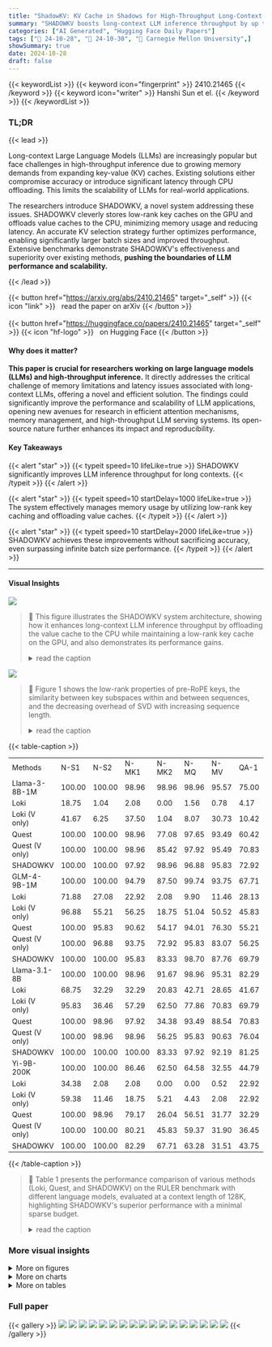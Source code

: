 ```yaml
---
title: "ShadowKV: KV Cache in Shadows for High-Throughput Long-Context LLM Inference"
summary: "SHADOWKV boosts long-context LLM inference throughput by up to 3.04x via low-rank key caching and offloaded value caches, enabling 6x larger batch sizes without accuracy loss."
categories: ["AI Generated", "Hugging Face Daily Papers"]
tags: ["🔖 24-10-28", "🤗 24-10-30", "🏢 Carnegie Mellon University",]
showSummary: true
date: 2024-10-28
draft: false
---
```


{{< keywordList >}}
{{< keyword icon="fingerprint" >}} 2410.21465 {{< /keyword >}}
{{< keyword icon="writer" >}} Hanshi Sun et el. {{< /keyword >}}
{{< /keywordList >}}

### TL;DR


{{< lead >}}

Long-context Large Language Models (LLMs) are increasingly popular but face challenges in high-throughput inference due to growing memory demands from expanding key-value (KV) caches.  Existing solutions either compromise accuracy or introduce significant latency through CPU offloading.  This limits the scalability of LLMs for real-world applications. 



The researchers introduce SHADOWKV, a novel system addressing these issues.  SHADOWKV cleverly stores low-rank key caches on the GPU and offloads value caches to the CPU, minimizing memory usage and reducing latency. An accurate KV selection strategy further optimizes performance, enabling significantly larger batch sizes and improved throughput.  Extensive benchmarks demonstrate SHADOWKV's effectiveness and superiority over existing methods, **pushing the boundaries of LLM performance and scalability.**

{{< /lead >}}


{{< button href="https://arxiv.org/abs/2410.21465" target="_self" >}}
{{< icon "link" >}} &nbsp; read the paper on arXiv
{{< /button >}}
<br><br>
{{< button href="https://huggingface.co/papers/2410.21465" target="_self" >}}
{{< icon "hf-logo" >}} &nbsp; on Hugging Face
{{< /button >}}

#### Why does it matter?
**This paper is crucial for researchers working on large language models (LLMs) and high-throughput inference.** It directly addresses the critical challenge of memory limitations and latency issues associated with long-context LLMs, offering a novel and efficient solution.  The findings could significantly improve the performance and scalability of LLM applications, opening new avenues for research in efficient attention mechanisms, memory management, and high-throughput LLM serving systems.  Its open-source nature further enhances its impact and reproducibility. 
#### Key Takeaways

{{< alert "star" >}}
{{< typeit speed=10 lifeLike=true >}} SHADOWKV significantly improves LLM inference throughput for long contexts. {{< /typeit >}}
{{< /alert >}}

{{< alert "star" >}}
{{< typeit speed=10 startDelay=1000 lifeLike=true >}} The system effectively manages memory usage by utilizing low-rank key caching and offloading value caches. {{< /typeit >}}
{{< /alert >}}

{{< alert "star" >}}
{{< typeit speed=10 startDelay=2000 lifeLike=true >}} SHADOWKV achieves these improvements without sacrificing accuracy, even surpassing infinite batch size performance. {{< /typeit >}}
{{< /alert >}}

------
#### Visual Insights



![](https://ai-paper-reviewer.com/2410.21465/figures_3_0.png)

> 🔼 This figure illustrates the SHADOWKV system architecture, showing how it enhances long-context LLM inference throughput by offloading the value cache to the CPU while maintaining a low-rank key cache on the GPU, and also demonstrates its performance gains.
> <details>
> <summary>read the caption</summary>
> Figure 2: Left: SHADOWKV enhances long-context LLM inference throughput by offloading the value cache to the CPU while maintaining a low-rank key cache, landmarks, and outliers on the GPU. During decoding, it employs landmarks for efficient sparse attention, reducing computation and data movement. Right: SHADOWKV effectively utilizes a limited KV budget to achieve high accuracy, theoretically reaching over 7 TB/s equivalent bandwidth on an A100, and empirically boosts generation throughput by 3.04× for Llama-3.1-8B with on a batch of 122K contexts.
> </details>





![](https://ai-paper-reviewer.com/2410.21465/charts_2_0.png)

> 🔼 Figure 1 shows the low-rank properties of pre-RoPE keys, the similarity between key subspaces within and between sequences, and the decreasing overhead of SVD with increasing sequence length.
> <details>
> <summary>read the caption</summary>
> Figure 1: (a) For a sample from PG-19 [12, 40] fed into Llama-3.1-8B, the pre-RoPE keys are the most low-rank, as indicated by the sharpest decay in singular values. (b) Average similarities, defined in Section 3.1, between rank-256 truncated SVD projections of pre-RoPE keys from PG-19 sequences using Llama-3.1-8B. Similarity is measured between a length 16K 'Context' and either a 16K+2K continuation on 'Context' ('Extended context') or a new length 16K sequence ('Inter-context'). Pre-RoPE keys within sequences exhibit similar low-rank subspaces, while those between sequences show different patterns. (c) The relative overhead of singular value decomposition (SVD) decreases as sequence length scales for the pre-filling stage.
> </details>





{{< table-caption >}}
<table id='5' style='font-size:14px'><tr><td>Methods</td><td>N-S1</td><td>N-S2</td><td>N-MK1</td><td>N-MK2</td><td>N-MQ</td><td>N-MV</td><td>QA-1</td><td>QA-2</td><td>VT</td><td>FWE</td><td>Avg.</td></tr><tr><td>Llama-3-8B-1M</td><td>100.00</td><td>100.00</td><td>98.96</td><td>98.96</td><td>98.96</td><td>95.57</td><td>75.00</td><td>48.96</td><td>78.54</td><td>71.85</td><td>86.68</td></tr><tr><td>Loki</td><td>18.75</td><td>1.04</td><td>2.08</td><td>0.00</td><td>1.56</td><td>0.78</td><td>4.17</td><td>13.54</td><td>26.04</td><td>25.35</td><td>9.33</td></tr><tr><td>Loki (V only)</td><td>41.67</td><td>6.25</td><td>37.50</td><td>1.04</td><td>8.07</td><td>30.73</td><td>10.42</td><td>19.79</td><td>51.67</td><td>37.50</td><td>24.46</td></tr><tr><td>Quest</td><td>100.00</td><td>100.00</td><td>98.96</td><td>77.08</td><td>97.65</td><td>93.49</td><td>60.42</td><td>50.00</td><td>77.08</td><td>65.63</td><td>82.03</td></tr><tr><td>Quest (V only)</td><td>100.00</td><td>100.00</td><td>98.96</td><td>85.42</td><td>97.92</td><td>95.49</td><td>70.83</td><td>46.88</td><td>78.75</td><td>65.63</td><td>83.99</td></tr><tr><td>SHADOWKV</td><td>100.00</td><td>100.00</td><td>97.92</td><td>98.96</td><td>96.88</td><td>95.83</td><td>72.92</td><td>52.08</td><td>81.67</td><td>72.57</td><td>86.88</td></tr><tr><td>GLM-4-9B-1M</td><td>100.00</td><td>100.00</td><td>94.79</td><td>87.50</td><td>99.74</td><td>93.75</td><td>67.71</td><td>55.21</td><td>97.29</td><td>72.22</td><td>86.82</td></tr><tr><td>Loki</td><td>71.88</td><td>27.08</td><td>22.92</td><td>2.08</td><td>9.90</td><td>11.46</td><td>28.13</td><td>27.08</td><td>31.04</td><td>54.17</td><td>28.57</td></tr><tr><td>Loki (V only)</td><td>96.88</td><td>55.21</td><td>56.25</td><td>18.75</td><td>51.04</td><td>50.52</td><td>45.83</td><td>39.58</td><td>72.71</td><td>59.72</td><td>54.65</td></tr><tr><td>Quest</td><td>100.00</td><td>95.83</td><td>90.62</td><td>54.17</td><td>94.01</td><td>76.30</td><td>55.21</td><td>52.08</td><td>95.83</td><td>64.58</td><td>77.86</td></tr><tr><td>Quest (V only)</td><td>100.00</td><td>96.88</td><td>93.75</td><td>72.92</td><td>95.83</td><td>83.07</td><td>56.25</td><td>53.13</td><td>96.88</td><td>65.97</td><td>81.47</td></tr><tr><td>SHADOWKV</td><td>100.00</td><td>100.00</td><td>95.83</td><td>83.33</td><td>98.70</td><td>87.76</td><td>69.79</td><td>55.21</td><td>97.50</td><td>68.06</td><td>85.62</td></tr><tr><td>Llama-3.1-8B</td><td>100.00</td><td>100.00</td><td>98.96</td><td>91.67</td><td>98.96</td><td>95.31</td><td>82.29</td><td>47.92</td><td>68.96</td><td>71.18</td><td>85.53</td></tr><tr><td>Loki</td><td>68.75</td><td>32.29</td><td>32.29</td><td>20.83</td><td>42.71</td><td>28.65</td><td>41.67</td><td>33.33</td><td>24.79</td><td>29.86</td><td>35.52</td></tr><tr><td>Loki (V only)</td><td>95.83</td><td>36.46</td><td>57.29</td><td>62.50</td><td>77.86</td><td>70.83</td><td>69.79</td><td>39.58</td><td>35.21</td><td>37.50</td><td>58.29</td></tr><tr><td>Quest</td><td>100.00</td><td>98.96</td><td>97.92</td><td>34.38</td><td>93.49</td><td>88.54</td><td>70.83</td><td>44.79</td><td>65.63</td><td>68.40</td><td>76.29</td></tr><tr><td>Quest (V only)</td><td>100.00</td><td>98.96</td><td>98.96</td><td>56.25</td><td>95.83</td><td>90.63</td><td>76.04</td><td>46.88</td><td>66.25</td><td>67.36</td><td>79.72</td></tr><tr><td>SHADOWKV</td><td>100.00</td><td>100.00</td><td>100.00</td><td>83.33</td><td>97.92</td><td>92.19</td><td>81.25</td><td>48.96</td><td>67.08</td><td>64.93</td><td>83.57</td></tr><tr><td>Yi-9B-200K</td><td>100.00</td><td>100.00</td><td>86.46</td><td>62.50</td><td>64.58</td><td>32.55</td><td>44.79</td><td>39.58</td><td>36.87</td><td>89.93</td><td>65.73</td></tr><tr><td>Loki</td><td>34.38</td><td>2.08</td><td>2.08</td><td>0.00</td><td>0.00</td><td>0.52</td><td>22.92</td><td>21.88</td><td>0.00</td><td>25.00</td><td>10.89</td></tr><tr><td>Loki (V only)</td><td>59.38</td><td>11.46</td><td>18.75</td><td>5.21</td><td>4.43</td><td>2.08</td><td>22.92</td><td>31.25</td><td>0.00</td><td>35.07</td><td>19.06</td></tr><tr><td>Quest</td><td>100.00</td><td>98.96</td><td>79.17</td><td>26.04</td><td>56.51</td><td>31.77</td><td>32.29</td><td>31.25</td><td>51.04</td><td>71.88</td><td>57.89</td></tr><tr><td>Quest (V only)</td><td>100.00</td><td>100.00</td><td>80.21</td><td>45.83</td><td>59.37</td><td>31.90</td><td>36.45</td><td>34.37</td><td>53.54</td><td>71.88</td><td>61.36</td></tr><tr><td>SHADOWKV</td><td>100.00</td><td>100.00</td><td>82.29</td><td>67.71</td><td>63.28</td><td>31.51</td><td>43.75</td><td>38.54</td><td>56.04</td><td>72.22</td><td>65.53</td></tr></table>{{< /table-caption >}}

> 🔼 Table 1 presents the performance comparison of various methods (Loki, Quest, and SHADOWKV) on the RULER benchmark with different language models, evaluated at a context length of 128K, highlighting SHADOWKV's superior performance with a minimal sparse budget.
> <details>
> <summary>read the caption</summary>
> Table 1: Performance of different models and different methods on RULER [20] evaluated at length of 128K. SHADOWKV outperforms other methods with a 1.56% sparse budget.
> </details>





### More visual insights

<details>
<summary>More on figures
</summary>


![](https://ai-paper-reviewer.com/2410.21465/figures_5_0.png)

> 🔼 The figure illustrates the pre-filling stage of the SHADOWKV system, showing the low-rank decomposition of the pre-RoPE key cache, offloading of the value cache, and construction of landmarks and outlier chunks.
> <details>
> <summary>read the caption</summary>
> Figure 4: SHADOWKV pre-filling.
> </details>



![](https://ai-paper-reviewer.com/2410.21465/figures_6_0.png)

> 🔼 The figure illustrates SHADOWKV's architecture, showing how it offloads the value cache to the CPU while maintaining a low-rank key cache on the GPU for efficient long-context LLM inference.
> <details>
> <summary>read the caption</summary>
> Figure 2: Left: SHADOWKV enhances long-context LLM inference throughput by offloading the value cache to the CPU while maintaining a low-rank key cache, landmarks, and outliers on the GPU. During decoding, it employs landmarks for efficient sparse attention, reducing computation and data movement. Right: SHADOWKV effectively utilizes a limited KV budget to achieve high accuracy, theoretically reaching over 7 TB/s equivalent bandwidth on an A100, and empirically boosts generation throughput by 3.04× for Llama-3.1-8B with on a batch of 122K contexts.
> </details>



</details>



<details>
<summary>More on charts
</summary>


![](https://ai-paper-reviewer.com/2410.21465/charts_4_0.png)

> 🔼 Figure 3 shows the low rank properties of pre-RoPE keys, the small number of outlier chunks, and high hit rate of KV cache in SHADOWKV.
> <details>
> <summary>read the caption</summary>
> Figure 3: (a) Accuracy on the needle retrieval task across various ranks shows that the pre-RoPE key cache can be compressed by over 6 times without a drop in accuracy. (b) The number of notable outlier chunks is small, taking only 0.2-0.3%. (c) The KV cache has a high hit rate, reducing computations and data movements by over 60% for each decoding step.
> </details>


![](https://ai-paper-reviewer.com/2410.21465/charts_9_0.png)

> 🔼 The chart visualizes the performance of different LLMs on the Needle In A Haystack benchmark with and without SHADOWKV, demonstrating the ability to process information at various positions across different context windows.
> <details>
> <summary>read the caption</summary>
> Figure 10: Needle In A Haystack [24] results using GLM-4-9B-1M [14], Llama-3.1-8B-Instruct [33], Yi-9B-200K [3], Phi-3-Mini-128K [1], and Qwen2-7B-128K [59].
> </details>


![](https://ai-paper-reviewer.com/2410.21465/charts_9_1.png)

> 🔼 The chart displays the accuracy of different methods (Full Attention, SnapKV, StreamingLLM, and ShadowKV) across multiple conversation turns in a multi-turn Needle In A Haystack (Multi-NIAH) task.
> <details>
> <summary>read the caption</summary>
> Figure 7: Multi-turn NIAH.
> </details>


![](https://ai-paper-reviewer.com/2410.21465/charts_10_0.png)

> 🔼 The chart compares the accuracy of SHADOWKV and Quest against a full cache model across various tasks and sparse KV cache budgets.
> <details>
> <summary>read the caption</summary>
> Figure 8: Comparison results between the models with full cache, our SHADOWKV, and Quest.
> </details>


![](https://ai-paper-reviewer.com/2410.21465/charts_11_0.png)

> 🔼 Figure 9 shows the impact of chunk size and rank on batch size, accuracy, and hit rate for different tasks using Llama-3-8B-1M.
> <details>
> <summary>read the caption</summary>
> Figure 9: (a) Impact of chunk size on batch size and accuracy. (b) Minimal effect of chunk size on hit rate. (c) Accuracy trends across different ranks with Llama-3-8B-1M on different tasks.
> </details>


![](https://ai-paper-reviewer.com/2410.21465/charts_17_0.png)

> 🔼 The chart displays the ability of SHADOWKV to process information at different positions across various context windows, ranging from 16K to 1M tokens.
> <details>
> <summary>read the caption</summary>
> Figure 6: Needle In A Haystack.
> </details>


![](https://ai-paper-reviewer.com/2410.21465/charts_17_1.png)

> 🔼 The chart visualizes the performance of several large language models on the Needle In A Haystack benchmark, showing their ability to retrieve information at different positions within various context window sizes.
> <details>
> <summary>read the caption</summary>
> Figure 10: Needle In A Haystack [24] results using GLM-4-9B-1M [14], Llama-3.1-8B-Instruct [33], Yi-9B-200K [3], Phi-3-Mini-128K [1], and Qwen2-7B-128K [59].
> </details>


![](https://ai-paper-reviewer.com/2410.21465/charts_17_2.png)

> 🔼 The chart visualizes the performance of several large language models on the Needle In A Haystack benchmark with and without the SHADOWKV method, showing the ability to process information at different positions across various context windows.
> <details>
> <summary>read the caption</summary>
> Figure 10: Needle In A Haystack [24] results using GLM-4-9B-1M [14], Llama-3.1-8B-Instruct [33], Yi-9B-200K [3], Phi-3-Mini-128K [1], and Qwen2-7B-128K [59].
> </details>


![](https://ai-paper-reviewer.com/2410.21465/charts_17_3.png)

> 🔼 The chart visualizes the performance of different LLMs on the Needle In A Haystack benchmark with and without SHADOWKV, showing the ability to process information at various positions and context window lengths.
> <details>
> <summary>read the caption</summary>
> Figure 10: Needle In A Haystack [24] results using GLM-4-9B-1M [14], Llama-3.1-8B-Instruct [33], Yi-9B-200K [3], Phi-3-Mini-128K [1], and Qwen2-7B-128K [59].
> </details>


![](https://ai-paper-reviewer.com/2410.21465/charts_17_4.png)

> 🔼 The chart visualizes the performance of several long-context LLMs on the Needle In A Haystack benchmark with and without SHADOWKV, showing the ability to process information at different positions across various context windows.
> <details>
> <summary>read the caption</summary>
> Figure 10: Needle In A Haystack [24] results using GLM-4-9B-1M [14], Llama-3.1-8B-Instruct [33], Yi-9B-200K [3], Phi-3-Mini-128K [1], and Qwen2-7B-128K [59].
> </details>


![](https://ai-paper-reviewer.com/2410.21465/charts_17_5.png)

> 🔼 The heatmap visualizes the ability of SHADOWKV to process information at different positions across various context windows, ranging from 16K to 1M tokens.
> <details>
> <summary>read the caption</summary>
> Figure 6: Needle In A Haystack.
> </details>


![](https://ai-paper-reviewer.com/2410.21465/charts_17_6.png)

> 🔼 The chart visualizes the performance of different LLMs on the Needle In A Haystack benchmark with and without SHADOWKV, showing the accuracy of information retrieval across various context lengths and needle depths.
> <details>
> <summary>read the caption</summary>
> Figure 10: Needle In A Haystack [24] results using GLM-4-9B-1M [14], Llama-3.1-8B-Instruct [33], Yi-9B-200K [3], Phi-3-Mini-128K [1], and Qwen2-7B-128K [59].
> </details>


![](https://ai-paper-reviewer.com/2410.21465/charts_17_7.png)

> 🔼 The heatmap shows the accuracy of different LLMs on the Needle In A Haystack dataset with and without the application of SHADOWKV across various context lengths.
> <details>
> <summary>read the caption</summary>
> Figure 10: Needle In A Haystack [24] results using GLM-4-9B-1M [14], Llama-3.1-8B-Instruct [33], Yi-9B-200K [3], Phi-3-Mini-128K [1], and Qwen2-7B-128K [59].
> </details>


![](https://ai-paper-reviewer.com/2410.21465/charts_17_8.png)

> 🔼 The chart displays the accuracy of different LLMs in retrieving information at various positions across different context windows in the Needle In A Haystack dataset, with and without SHADOWKV.
> <details>
> <summary>read the caption</summary>
> Figure 10: Needle In A Haystack [24] results using GLM-4-9B-1M [14], Llama-3.1-8B-Instruct [33], Yi-9B-200K [3], Phi-3-Mini-128K [1], and Qwen2-7B-128K [59].
> </details>


![](https://ai-paper-reviewer.com/2410.21465/charts_17_9.png)

> 🔼 The chart visualizes the accuracy of different LLMs with and without SHADOWKV on the Needle In A Haystack dataset across various context window lengths.
> <details>
> <summary>read the caption</summary>
> Figure 10: Needle In A Haystack [24] results using GLM-4-9B-1M [14], Llama-3.1-8B-Instruct [33], Yi-9B-200K [3], Phi-3-Mini-128K [1], and Qwen2-7B-128K [59].
> </details>


</details>



<details>
<summary>More on tables
</summary>


{{< table-caption >}}
<table id='5' style='font-size:18px'><tr><td>Methods</td><td>8K</td><td>16K</td><td>32K</td><td>64K</td><td>128K</td><td>256K</td><td>Avg.</td></tr><tr><td>Llama-3-8B-1M w  MInference</td><td>89.92</td><td>88.02</td><td>82.81</td><td>78.45</td><td>78.12</td><td>74.57</td><td>81.98</td></tr><tr><td>SHADOWKV w / MInference</td><td>90.47</td><td>88.12</td><td>83.28</td><td>77.71</td><td>78.32</td><td>74.31</td><td>82.04</td></tr></table>{{< /table-caption >}}
> 🔼 Table 1 presents the performance comparison of various methods (Loki, Quest, and SHADOWKV) across different models (Llama-3-8B-1M, GLM-4-9B-1M, and Llama-3.1-8B) on the RULER benchmark, showing the accuracy under different sparsity budget.
> <details>
> <summary>read the caption</summary>
> Table 1: Performance of different models and different methods on RULER [20] evaluated at length of 128K. SHADOWKV outperforms other methods with a 1.56% sparse budget.
> </details>

{{< table-caption >}}
<table id='1' style='font-size:20px'><tr><td>Model</td><td>Context</td><td>Full Attention</td><td>SHADOWKV</td><td>Gain</td><td>Full Attention (Inf)</td></tr><tr><td rowspan="3">Llama-3-8B-1M (8 KV heads)</td><td>60K</td><td>160.62 (8)</td><td>455.14 (48)</td><td>2.83x</td><td>168.72 (48) / 273.07 (Inf)</td></tr><tr><td>122K</td><td>80.77 (4)</td><td>239.51 (24)</td><td>2.97x</td><td>83.05 (24) / 134.30 (Inf)</td></tr><tr><td>244K</td><td>40.37 (2)</td><td>119.01 (12)</td><td>2.95x</td><td>52.00 (12) / 67.15 (Inf)</td></tr><tr><td rowspan="2">Llama-3.1-8B (8 KV heads)</td><td>60K</td><td>160.93 (8)</td><td>472.77 (48)</td><td>2.94x</td><td>168.72 (48) / 273.07 (Inf)</td></tr><tr><td>122K</td><td>80.78 (4)</td><td>245.90 (24)</td><td>3.04x</td><td>83.05 (24) / 134.30 (Inf)</td></tr><tr><td rowspan="3">GLM-4-9B-1M (4 KV heads)</td><td>60K</td><td>241.05 (12)</td><td>615.89 (50)</td><td>2.56x</td><td>266.24 (50) / 436.91 (Inf)</td></tr><tr><td>122K</td><td>122.67 (6)</td><td>293.40 (25)</td><td>2.39x</td><td>158.83 (25) / 214.87 (Inf)</td></tr><tr><td>244K</td><td>61.13 (3)</td><td>136.51 (12)</td><td>2.23x</td><td>78.84 (12) / 107.44 (Inf)</td></tr><tr><td rowspan="3">Yi-9B-200K (4 KV heads)</td><td>60K</td><td>204.81 (10)</td><td>544.36 (42)</td><td>2.66x</td><td>271.21 (42) / 364.09 (Inf)</td></tr><tr><td>122K</td><td>101.44 (5)</td><td>260.03 (21)</td><td>2.56x</td><td>133.53 (21) / 179.06 (Inf)</td></tr><tr><td>244K</td><td>46.74 (2)</td><td>118.55 (10)</td><td>2.54x</td><td>65.79 (10) / 89.53 (Inf)</td></tr></table>{{< /table-caption >}}
> 🔼 Table 4 presents the generation throughput in tokens per second on an A100 GPU for various models and context lengths, comparing full attention with SHADOWKV and showing the throughput gains achieved by SHADOWKV.
> <details>
> <summary>read the caption</summary>
> Table 4: Generation throughput (tokens/s) on an A100. The gray text in brackets denotes batch size.
> </details>

{{< table-caption >}}
<table id='12' style='font-size:14px'><tr><td>Methods</td><td>En.Sum</td><td>En.QA</td><td>En.MC</td><td>En.Dia</td><td>Zh.QA</td><td>Code.Debug</td><td>Math.Find</td><td>Retr.PassKey</td><td>Retr.Num</td></tr><tr><td>Llama-3-8B-1M</td><td>23.05</td><td>18.14</td><td>65.06</td><td>10.50</td><td>12.47</td><td>24.36</td><td>37.14</td><td>100.00</td><td>100.00</td></tr><tr><td>SHADOWKV</td><td>21.50</td><td>17.73</td><td>64.63</td><td>10.50</td><td>12.45</td><td>23.86</td><td>37.43</td><td>100.00</td><td>100.00</td></tr><tr><td>GLM-4-9B-1M</td><td>28.61</td><td>9.25</td><td>68.12</td><td>39.50</td><td>11.77</td><td>30.20</td><td>40.00</td><td>100.00</td><td>100.00</td></tr><tr><td>SHADOWKV</td><td>23.22</td><td>8.48</td><td>68.56</td><td>32.50</td><td>11.27</td><td>30.46</td><td>40.00</td><td>100.00</td><td>100.00</td></tr><tr><td>Llama-3.1-8B</td><td>26.42</td><td>14.48</td><td>66.38</td><td>16.00</td><td>12.92</td><td>21.07</td><td>34.00</td><td>100.00</td><td>99.66</td></tr><tr><td>SHADOWKV</td><td>24.23</td><td>13.83</td><td>66.38</td><td>16.50</td><td>12.76</td><td>21.07</td><td>34.00</td><td>100.00</td><td>94.41</td></tr><tr><td>Yi-9B-200K</td><td>8.88</td><td>10.61</td><td>61.57</td><td>5.50</td><td>13.88</td><td>21.57</td><td>23.71</td><td>100.00</td><td>99.66</td></tr><tr><td>SHADOWKV</td><td>8.92</td><td>10.06</td><td>59.39</td><td>6.00</td><td>13.89</td><td>20.56</td><td>24.29</td><td>100.00</td><td>99.83</td></tr></table>{{< /table-caption >}}
> 🔼 Table 5 presents the accuracy of different methods (including SHADOWKV) using different models on the InfiniteBench benchmark.
> <details>
> <summary>read the caption</summary>
> Table 5: Accuracy of different methods with different models on InfiniteBench [65].
> </details>

</details>




### Full paper

{{< gallery >}}
<img src="https://ai-paper-reviewer.com/2410.21465/1.png" class="grid-w50 md:grid-w33 xl:grid-w25" />
<img src="https://ai-paper-reviewer.com/2410.21465/2.png" class="grid-w50 md:grid-w33 xl:grid-w25" />
<img src="https://ai-paper-reviewer.com/2410.21465/3.png" class="grid-w50 md:grid-w33 xl:grid-w25" />
<img src="https://ai-paper-reviewer.com/2410.21465/4.png" class="grid-w50 md:grid-w33 xl:grid-w25" />
<img src="https://ai-paper-reviewer.com/2410.21465/5.png" class="grid-w50 md:grid-w33 xl:grid-w25" />
<img src="https://ai-paper-reviewer.com/2410.21465/6.png" class="grid-w50 md:grid-w33 xl:grid-w25" />
<img src="https://ai-paper-reviewer.com/2410.21465/7.png" class="grid-w50 md:grid-w33 xl:grid-w25" />
<img src="https://ai-paper-reviewer.com/2410.21465/8.png" class="grid-w50 md:grid-w33 xl:grid-w25" />
<img src="https://ai-paper-reviewer.com/2410.21465/9.png" class="grid-w50 md:grid-w33 xl:grid-w25" />
<img src="https://ai-paper-reviewer.com/2410.21465/10.png" class="grid-w50 md:grid-w33 xl:grid-w25" />
<img src="https://ai-paper-reviewer.com/2410.21465/11.png" class="grid-w50 md:grid-w33 xl:grid-w25" />
<img src="https://ai-paper-reviewer.com/2410.21465/12.png" class="grid-w50 md:grid-w33 xl:grid-w25" />
<img src="https://ai-paper-reviewer.com/2410.21465/13.png" class="grid-w50 md:grid-w33 xl:grid-w25" />
<img src="https://ai-paper-reviewer.com/2410.21465/14.png" class="grid-w50 md:grid-w33 xl:grid-w25" />
<img src="https://ai-paper-reviewer.com/2410.21465/15.png" class="grid-w50 md:grid-w33 xl:grid-w25" />
<img src="https://ai-paper-reviewer.com/2410.21465/16.png" class="grid-w50 md:grid-w33 xl:grid-w25" />
<img src="https://ai-paper-reviewer.com/2410.21465/17.png" class="grid-w50 md:grid-w33 xl:grid-w25" />
{{< /gallery >}}